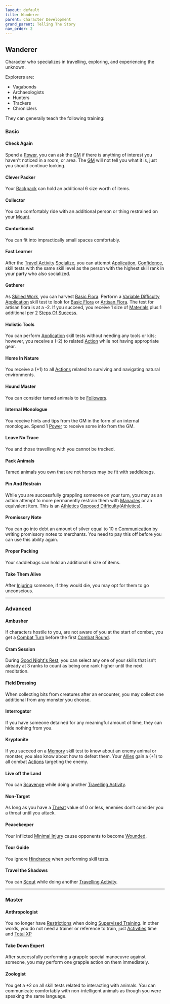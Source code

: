 ```yaml
---
layout: default
title: Wanderer
parent: Character Development
grand_parent: Telling The Story
nav_order: 2
---
```

## Wanderer
Character who specializes in travelling, exploring, and experiencing the unknown.

Explorers are:
* Vagabonds
* Archaeologists
* Hunters
* Trackers
* Chroniclers

They can generally teach the following training:

### Basic

#### Check Again
Spend a [Power](Stats#Max%20Power), you can ask the [GM](How-To-Play#GM) if there is anything of interest you haven't noticed in a room, or area. The [GM](How-To-Play#GM) will not tell you what it is, just you should continue looking.

#### Clever Packer
Your [Backpack](Storage#Backpack) can hold an additional 6 size worth of items.

#### Collector
You can comfortably ride with an additional person or thing restrained on your [Mount](Mounts).

#### Contortionist
You can fit into impractically small spaces comfortably.

#### Fast Learner
After the [Travel Activity](Activities#Travel%20Activity) [Socialize](Activities#Socialize), you can attempt [Application](Intelligence#Application), [Confidence](Communication#Confidence), skill tests with the same skill level as the person with the highest skill rank in your party who also socialized. 

#### Gatherer
As [Skilled Work](Activities#Skilled%20Work), you can harvest [Basic Flora](Flora#Basic%20Flora). Perform a [Variable Difficulty](Skills#Variable%20Difficulty) [Application](Intelligence#Application) skill test to look for [Basic Flora](Flora#Basic%20Flora) or [Artisan Flora](Flora#Artisan%20Flora). The test for artisan flora is at a -2. If you succeed, you receive 1 size of [Materials](Materials) plus 1 additional per 2 [Steps Of Success](Skills#Step%20Of%20Success).

#### Holistic Tools
You can perform [Application](Intelligence#Application) skill tests without needing any tools or kits; however, you receive a (-2) to related [Action](Terminology#Action) while not having appropriate gear.

#### Home In Nature
You receive a (+1) to all [Actions](Terminology#Action) related to surviving and navigating natural environments.

#### Hound Master
You can consider tamed animals to be [Followers](Terminology#Follower).

#### Internal Monologue
You receive hints and tips from the GM in the form of an internal monologue. Spend 1 [Power](Stats#Max%20Power) to receive some info from the GM.

#### Leave No Trace
You and those travelling with you cannot be tracked.

#### Pack Animals
Tamed animals you own that are not horses may be fit with saddlebags.

#### Pin And Restrain
While you are successfully grappling someone on your turn, you may as an action attempt to more permanently restrain them with [Manacles](Example-Gear#Manacles) or an equivalent item. This is an [Athletics](Strength#Athletics) [Opposed Difficulty](Skills#Opposed%20Difficulty)([Athletics](Strength#Athletics)).

#### Promissory Note
You can go into debt an amount of silver equal to 10 x [Communication](Communication) by writing promissory notes to merchants. You need to pay this off before you can use this ability again.
#### Proper Packing
Your saddlebags can hold an additional 6 size of items.

#### Take Them Alive
After [Injuring](Injury) someone, if they would die, you may opt for them to go unconscious.


---

### Advanced

#### Ambusher
If characters hostile to you, are not aware of you at the start of combat, you get a [Combat Turn](Terminology#Combat%20Turn) before the first [Combat Round](Terminology#Combat%20Round).

#### Cram Session
During [Good Night's Rest](Activities#Good%20Night's%20Rest), you can select any one of your skills that isn’t already at 3 ranks to count as being one rank higher until the next meditation.

#### Field Dressing
When collecting bits from creatures after an encounter, you may collect one additional from any monster you choose.

#### Interrogator
If you have someone detained for any meaningful amount of time, they can hide nothing from you.

#### Kryptonite
If you succeed on a [Memory](Intelligence#Memory) skill test to know about an enemy animal or monster, you also know about how to defeat them. Your [Allies](Terminology#Ally) gain a (+1) to all combat [Actions](Terminology#Action) targeting the enemy.

#### Live off the Land
You can [Scavenge](Activities#Scavenge) while doing another [Travelling Activity](Activities#Travelling%20Activity).

#### Non-Target
As long as you have a [Threat](Stats#Threat) value of 0 or less, enemies don’t consider you a threat until you attack.
#### Peacekeeper
Your inflicted [Minimal Injury](Injury#Minimal%20Injury) cause opponents to become [Wounded](Injury#Wounded).

#### Tour Guide
You ignore [Hindrance](Skills#Aid%20and%20Hindrance) when performing skill tests.

#### Travel the Shadows
You can [Scout](Activities#Scout) while doing another [Travelling Activity](Activities#Travelling%20Activity).



---

### Master

#### Anthropologist
You no longer have [Restrictions](Character-Development#Restrictions) when doing [Supervised Training](Activities#Supervised%20Learning). In other words, you do not need a trainer or reference to train, just [Activities](Activities) time and [Total XP](Stats#Total%20XP)
#### Take Down Expert
After successfully performing a grapple special manoeuvre against someone, you may perform one grapple action on them immediately.

#### Zoologist
You get a +2 on all skill tests related to interacting with animals. You can communicate comfortably with non-intelligent animals as though you were speaking the same language.


